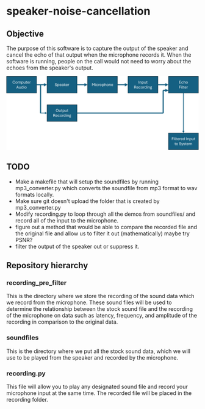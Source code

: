 # speaker-noise-cancellation

## Objective
The purpose of this software is to capture the output of the speaker and cancel the echo of that output when the microphone records it. When the software is running, people on the call would not need to worry about the echoes from the speaker's output. 

![alt text](readme_images/Hierarchy.png)

## TODO 

* Make a makefile that will setup the soundfiles by running mp3_converter.py which converts the soundfile from mp3 format to wav formats locally.
* Make sure git doesn't upload the folder that is created by mp3_converter.py
* Modify recording.py to loop through all the demos from soundfiles/ and record all of the input to the microphone.
* figure out a method that would be able to compare the recorded file and the original file and allow us to filter it out (mathematically) maybe try PSNR?
* filter the output of the speaker out or suppress it. 


## Repository hierarchy 

### recording_pre_filter 
This is the directory where we store the recording of the sound data which we record from the microphone. These sound files will be used to determine the relationship between the stock sound file and the recording of the microphone on data such as latency, frequency, and amplitude of the recording in comparison to the original data. 

### soundfiles 
This is the directory where we put all the stock sound data, which we will use to be played from the speaker and recorded by the microphone.  


### recording.py
This file will allow you to play any designated sound file and record your microphone input at the same time. The recorded file will be placed in the recording folder. 
